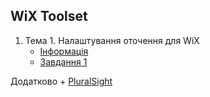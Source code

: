 ## WiX Toolset

1. Тема 1. Налаштування оточення для WiX
    + [Інформація](part1/)
    + [Завдання 1](task1_CommonInfo/)

Додатково
    + [PluralSight](pluralsight/)